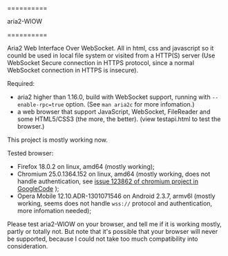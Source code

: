 ==========

aria2-WIOW

==========

Aria2 Web Interface Over WebSocket. All in html, css and javascript so it counld be used in local file system or visited from a HTTP(S) server (Use WebSocket Secure connection in HTTPS protocol, since a normal WebSocket connection in HTTPS is insecure).

Required:
* aria2 higher than 1.16.0, build with WebSocket support, running with `--enable-rpc=true` option. (See `man aria2c` for more infomation.)
* a web browser that support JavaScript, WebSocket, FileReader and some HTML5/CSS3 (the more, the better). (view testapi.html to test the browser.)

This project is mostly working now.

Tested browser:
* Firefox 18.0.2 on linux, amd64 (mostly working);
* Chromium 25.0.1364.152 on linux, amd64 (mostly working, does not handle authentication, see [issue 123862 of chromium project in GoogleCode](https://code.google.com/p/chromium/issues/detail?id=123862) );
* Opera Mobile 12.10.ADR-1301071546 on Android 2.3.7, armv6l (mostly working, seems does not handle `wss://` protocol and authentication, more infomation needed);

Please test aria2-WIOW on your browser, and tell me if it is working mostly, partly or totally not. But note that it's possible that your browser will never be supported, because I could not take too much compatibility into consideration.
